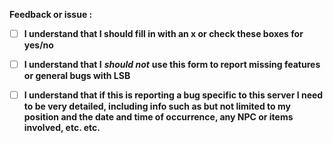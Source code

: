 **Feedback or issue :**  

<!-- DO NOT REMOVE OR CHANGE THE PRE-FORMATTED TEXT! -->

- [ ] **I understand that I should fill in with an x or check these boxes for yes/no**  

- [ ] **I understand that I** **_should not_** **use this form to report missing features or general bugs with LSB**  

- [ ] **I understand that if this is reporting a bug specific to this server I need to be very detailed, including info such as but not limited to my position and the date and time of occurrence, any NPC or items involved, etc. etc.**  
